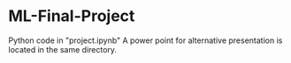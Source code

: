 # ML-Final-Project
Python code in "project.ipynb"
A power point for alternative presentation is located in the same directory.
